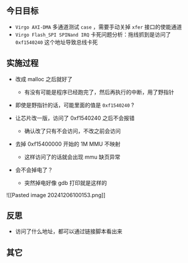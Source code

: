 


## 今日目标 
- `Virgo AXI-DMA`  多通道测试 `case` ，需要手动关掉 ` xfer ` 接口的使能通道 
- `Virgo Flash_SPI SPINand IRQ` 卡死问题分析：拖线抓到是访问了 ` 0xf1540240 ` 这个地址导致总线卡死 


## 实施过程

- 改成 malloc 之后就好了
	- 有没有可能是程序已经跑完了，然后再执行的中断，用了野指针 
- 即使是野指针的话，可能里面的值是 `0xf1540240` ? 
- 让芯片改一版，访问了 0xf1540240 之后不会报错
	- 确认改了只有不会访问，不改之前会访问 

- 去掉 0xf15400000 开始的 1M  MMU 不映射
	- 这样访问了的话就会出现 mmu 缺页异常 

- 会不会掉电了？
	- 突然掉电好像 gdb 打印就是这样的



![[Pasted image 20241206100153.png]]





## 反思

- 访问了什么地址，都可以通过链接脚本看出来 



## 其它 